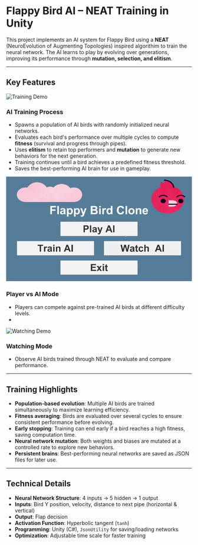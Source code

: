 # Flappy Bird AI – NEAT Training in Unity

This project implements an AI system for Flappy Bird using a **NEAT** (NeuroEvolution of Augmenting Topologies) inspired algorithim to train the neural network. The AI learns to play by evolving over generations, improving its performance through **mutation, selection, and elitism**.

---

## Key Features

![Training Demo](Assets/Images/trainingBird.gif)
### AI Training Process
- Spawns a population of AI birds with randomly initialized neural networks.
- Evaluates each bird's performance over multiple cycles to compute **fitness** (survival and progress through pipes).
- Uses **elitism** to retain top performers and **mutation** to generate new behaviors for the next generation.
- Training continues until a bird achieves a predefined fitness threshold.
- Saves the best-performing AI brain for use in gameplay.

![Battle Demo](Assets/Images/battleBird.gif)
### Player vs AI Mode
- Players can compete against pre-trained AI birds at different difficulty levels.
- 
![Watching Demo](Assets/Images/watchingBird.gif)
### Watching Mode
- Observe AI birds trained through NEAT to evaluate and compare performance.

---

## Training Highlights
- **Population-based evolution**: Multiple AI birds are trained simultaneously to maximize learning efficiency.
- **Fitness averaging**: Birds are evaluated over several cycles to ensure consistent performance before evolving.
- **Early stopping**: Training can end early if a bird reaches a high fitness, saving computation time.
- **Neural network mutation**: Both weights and biases are mutated at a controlled rate to explore new behaviors.
- **Persistent brains**: Best-performing neural networks are saved as JSON files for later use.

---

## Technical Details
- **Neural Network Structure**: 4 inputs → 5 hidden → 1 output  
- **Inputs**: Bird Y position, velocity, distance to next pipe (horizontal & vertical)  
- **Output**: Flap decision  
- **Activation Function**: Hyperbolic tangent (`tanh`)  
- **Programming**: Unity (C#), `JsonUtility` for saving/loading networks  
- **Optimization**: Adjustable time scale for faster training
